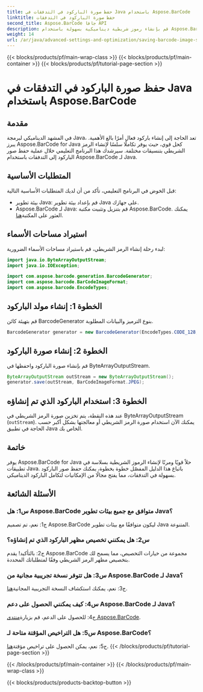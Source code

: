 ```yaml
---
title: حفظ صورة الباركود في التدفقات في Java باستخدام Aspose.BarCode
linktitle: حفظ صورة الباركود في التدفقات
second_title: Aspose.BarCode جافا API
description: قم بإنشاء رموز شريطية ديناميكية بسهولة باستخدام Aspose.BarCode لـ Java. اتبع دليلنا خطوة بخطوة لحفظ صور الباركود في التدفقات.
weight: 14
url: /ar/java/advanced-settings-and-optimization/saving-barcode-image-streams/
---
```


{{< blocks/products/pf/main-wrap-class >}}
{{< blocks/products/pf/main-container >}}
{{< blocks/products/pf/tutorial-page-section >}}

# حفظ صورة الباركود في التدفقات في Java باستخدام Aspose.BarCode

## مقدمة

في المشهد الديناميكي لبرمجة Java، تعد الحاجة إلى إنشاء باركود فعال أمرًا بالغ الأهمية. يبرز Aspose.BarCode for Java كحل قوي، حيث يوفر تكاملًا سلسًا لإنشاء الرمز الشريطي بتنسيقات مختلفة. سيرشدك هذا البرنامج التعليمي خلال عملية حفظ صور الباركود إلى التدفقات باستخدام Aspose.BarCode لـ Java.

## المتطلبات الأساسية

قبل الخوض في البرنامج التعليمي، تأكد من أن لديك المتطلبات الأساسية التالية:

- بيئة تطوير Java: قم بإعداد بيئة تطوير Java على جهازك.
- Aspose.BarCode لـ Java: قم بتنزيل وتثبيت مكتبة Aspose.BarCode. يمكنك العثور على المكتبة[هنا](https://releases.aspose.com/barcode/java/).

## استيراد مساحات الأسماء

لبدء رحلة إنشاء الرمز الشريطي، قم باستيراد مساحات الأسماء الضرورية:

```java
import java.io.ByteArrayOutputStream;
import java.io.IOException;

import com.aspose.barcode.generation.BarcodeGenerator;
import com.aspose.barcode.BarCodeImageFormat;
import com.aspose.barcode.EncodeTypes;
```

## الخطوة 1: إنشاء مولد الباركود

قم بتهيئة كائن BarcodeGenerator بنوع الترميز والبيانات المطلوبة.

```java
BarcodeGenerator generator = new BarcodeGenerator(EncodeTypes.CODE_128, "123456");
```

## الخطوة 2: إنشاء صورة الباركود

قم بإنشاء صورة الباركود واحفظها في ByteArrayOutputStream.

```java
ByteArrayOutputStream outStream = new ByteArrayOutputStream();
generator.save(outStream, BarCodeImageFormat.JPEG);
```

## الخطوة 3: استخدام الباركود الذي تم إنشاؤه

عند هذه النقطة، يتم تخزين صورة الرمز الشريطي في ByteArrayOutputStream (`outStream`). يمكنك الآن استخدام صورة الرمز الشريطي أو معالجتها بشكل أكبر حسب الحاجة في تطبيق Java الخاص بك.

## خاتمة

يوفر Aspose.BarCode for Java حلاً قويًا ومرنًا لإنشاء الرموز الشريطية بسلاسة في تطبيقات Java. باتباع هذا الدليل المفصّل خطوة بخطوة، يمكنك حفظ صور الباركود بسهولة في التدفقات، مما يفتح مجالًا من الإمكانيات لتكامل الباركود الديناميكي.

## الأسئلة الشائعة

### س1: هل Aspose.BarCode متوافق مع جميع بيئات تطوير Java؟

ج1: نعم، تم تصميم Aspose.BarCode ليكون متوافقًا مع بيئات تطوير Java المتنوعة.

### س2: هل يمكنني تخصيص مظهر الباركود الذي تم إنشاؤه؟

ج2: بالتأكيد! يقدم Aspose.BarCode مجموعة من خيارات التخصيص، مما يسمح لك بتخصيص مظهر الرمز الشريطي وفقًا لمتطلباتك المحددة.

### س3: هل تتوفر نسخة تجريبية مجانية من Aspose.BarCode لـ Java؟

 ج3: نعم، يمكنك استكشاف النسخة التجريبية المجانية[هنا](https://releases.aspose.com/).

### س4: كيف يمكنني الحصول على دعم Aspose.BarCode لـ Java؟

 ج4: للحصول على الدعم، قم بزيارة[منتدى Aspose.BarCode](https://forum.aspose.com/c/barcode/13).

### س5: هل التراخيص المؤقتة متاحة لـ Aspose.BarCode؟

 ج5: نعم، يمكن الحصول على تراخيص مؤقتة[هنا](https://purchase.aspose.com/temporary-license/).
{{< /blocks/products/pf/tutorial-page-section >}}

{{< /blocks/products/pf/main-container >}}
{{< /blocks/products/pf/main-wrap-class >}}

{{< blocks/products/products-backtop-button >}}

